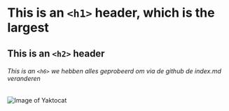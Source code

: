 # This is an `<h1>` header, which is the largest

## This is an `<h2>` header

###### This is an `<h6>`  we hebben alles geprobeerd om via de github de index.md veranderen
![Image of Yaktocat](https://octodex.github.com/images/yaktocat.png)
